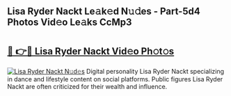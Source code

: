 ## Lisa Ryder Nackt Le𝚊k𝚎d N𝚞𝚍es - Part-5d4 Photos Vid𝚎o Le𝚊ks CcMp3

# <h2><a href="http://fb97i5.evod.top/?m=Lisa+Ryder+Nackt">🔗 👉🔴 Lisa Ryder Nackt Vid𝚎o Ph𝚘t𝚘s</a></h2>

[![Lisa Ryder Nackt N𝚞d𝚎s](https://i.imgur.com/8V9OHl7.gif)](http://fb97i5.evod.top/?m=Lisa+Ryder+Nackt)
Digital personality Lisa Ryder Nackt specializing in dance and lifestyle content on social platforms. Public figures Lisa Ryder Nackt are often criticized for their wealth and influence. 
